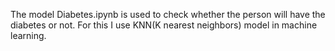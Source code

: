 The model Diabetes.ipynb is used to check whether the person will have the diabetes or not.
For this I use KNN(K nearest neighbors) model in machine learning.
